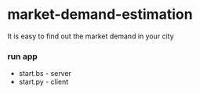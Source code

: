 # market-demand-estimation
It is easy to find out the market demand in your city

### run app
- start.bs - server
- start.py - client

